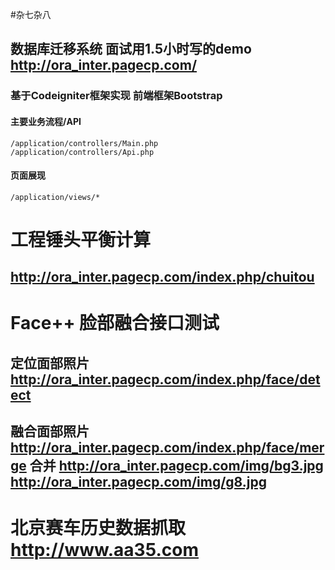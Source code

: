 \#杂七杂八

## 数据库迁移系统 面试用1.5小时写的demo <http://ora_inter.pagecp.com/>

### 基于Codeigniter框架实现 前端框架Bootstrap

#### 主要业务流程/API

    /application/controllers/Main.php
    /application/controllers/Api.php

#### 页面展现

    /application/views/*

# 工程锤头平衡计算

## <http://ora_inter.pagecp.com/index.php/chuitou>

# Face++ 脸部融合接口测试

## 定位面部照片 <http://ora_inter.pagecp.com/index.php/face/detect>

## 融合面部照片 <http://ora_inter.pagecp.com/index.php/face/merge> 合并 <http://ora_inter.pagecp.com/img/bg3.jpg> <http://ora_inter.pagecp.com/img/g8.jpg>

# 北京赛车历史数据抓取 http://www.aa35.com
